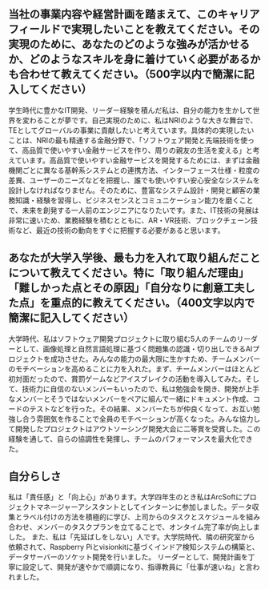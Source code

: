 ## 当社の事業内容や経営計画を踏まえて、このキャリアフィールドで実現したいことを教えてください。その実現のために、あなたのどのような強みが活かせるか、どのようなスキルを身に着けていく必要があるかも合わせて教えてください。（500字以内で簡潔に記入してください）
学生時代に豊かなIT開発、リーダー経験を積んだ私は、自分の能力を生かして世界を変わることが夢です。自己実現のために、私はNRIのような大きな舞台で、TEとしてグローバルの事業に貢献したいと考えています。具体的の実現したいことは、NRIの最も精通する金融分野で、「ソフトウェア開発と先端技術を使って、高品質で使いやすい金融サービスを作り、周りの親友の生活を変える」と考えています。高品質で使いやすい金融サービスを開発するためには、まずは金融機関ごとに異なる基幹系システムとの連携方法、インターフェース仕様・粒度の差異、ユーザーのニーズなどを把握し、誰でも使いやすい安心安全なシステムを設計しなければなりません。そのために、豊富なシステム設計・開発と顧客の業務知識・経験を習得し、ビジネスセンスとコミュニケーション能力を磨くことで、未来を創発する一人前のエンジニアになりたいです。また、IT技術の発展は非常に速いため、業務経験を積むとともに、AR・VR技術、ブロックチェーン技術など、最近の技術の動向をすぐに把握する必要があると思います。


## あなたが大学入学後、最も力を入れて取り組んだことについて教えてください。特に「取り組んだ理由」「難しかった点とその原因」「自分なりに創意工夫した点」を重点的に教えてください。（400文字以内で簡潔に記入してください）
大学時代、私はソフトウェア開発プロジェクトに取り組む5人のチームのリーダーとして、画像処理と自然言語処理に基づく問題集の認識・切り出しできるAIプロジェクトを成功させた。みんなの能力の最大限に生かすため、チームメンバーのモチベーションを高めることに力を入れた。まず、チームメンバーはほとんど初対面だったので、賞罰ゲームなどアイスブレイクの活動を導入してみた。そして、技術力に自信のないメンバーもいったので、私は勉強会を開き、開発が上手なメンバーとそうではないメンバーをペアに組んで一緒にドキュメント作成、コードのテストなどを行った。その結果、メンバーたちが仲良くなって、お互い勉強し合う雰囲気を作ることで全員のモチベーションが高くなった。みんな協力して開発したプロジェクトはアウトソーシング開発大会に二等賞を受賞した。この経験を通して、自らの協調性を発揮し、チームのパフォーマンスを最大化できた。


## 自分らしさ
私は「責任感」と「向上心」があります。大学四年生のとき私はArcSoftにプロジェクトマネージャーアシスタントとしてインターンに参加しました。データ収集とラベル付けの方法を積極的に学び、上司からのタスクとスケジュールを組み合わせ、メンバーのタスクプランを立てることで、オンタイム完了率が向上しました。 また、私は「先延ばしをしない」人です。大学院時代、隣の研究室から依頼されて、Raspberry Piとvisionkitに基づくインドア検知システムの構築と、データサーバーのソケット開発を行いました。 リーダーとして、開発計画を丁寧に設定して、開発が速やかで順調になり、指導教員に「仕事が速いね」と言われました。
